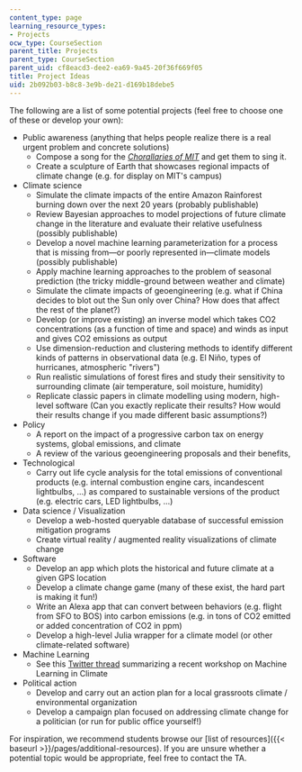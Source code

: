 ```yaml
---
content_type: page
learning_resource_types:
- Projects
ocw_type: CourseSection
parent_title: Projects
parent_type: CourseSection
parent_uid: cf8eacd3-dee2-ea69-9a45-20f36f669f05
title: Project Ideas
uid: 2b092b03-b8c8-3e9b-de21-d169b18debe5
---
```


The following are a list of some potential projects (feel free to choose one of these or develop your own):

*   Public awareness (anything that helps people realize there is a real urgent problem and concrete solutions)
    *   Compose a song for the _[Chorallaries of MIT](http://web.mit.edu/choral/www/index.html)_ and get them to sing it.
    *   Create a sculpture of Earth that showcases regional impacts of climate change (e.g. for display on MIT's campus)
*   Climate science
    *   Simulate the climate impacts of the entire Amazon Rainforest burning down over the next 20 years (probably publishable)
    *   Review Bayesian approaches to model projections of future climate change in the literature and evaluate their relative usefulness (possibly publishable)
    *   Develop a novel machine learning parameterization for a process that is missing from—or poorly represented in—climate models (possibly publishable)
    *   Apply machine learning approaches to the problem of seasonal prediction (the tricky middle-ground between weather and climate)
    *   Simulate the climate impacts of geoengineering (e.g. what if China decides to blot out the Sun only over China? How does that affect the rest of the planet?)
    *   Develop (or improve existing) an inverse model which takes CO2 concentrations (as a function of time and space) and winds as input and gives CO2 emissions as output
    *   Use dimension-reduction and clustering methods to identify different kinds of patterns in observational data (e.g. El Niño, types of hurricanes, atmospheric "rivers")
    *   Run realistic simulations of forest fires and study their sensitivity to surrounding climate (air temperature, soil moisture, humidity)
    *   Replicate classic papers in climate modelling using modern, high-level software (Can you exactly replicate their results? How would their results change if you made different basic assumptions?)
*   Policy
    *   A report on the impact of a progressive carbon tax on energy systems, global emissions, and climate
    *   A review of the various geoengineering proposals and their benefits,
*   Technological
    *   Carry out life cycle analysis for the total emissions of conventional products (e.g. internal combustion engine cars, incandescent lightbulbs, ...) as compared to sustainable versions of the product (e.g. electric cars, LED lightbulbs, ...)
*   Data science / Visualization
    *   Develop a web-hosted queryable database of successful emission mitigation programs
    *   Create virtual reality / augmented reality visualizations of climate change
*   Software
    *   Develop an app which plots the historical and future climate at a given GPS location
    *   Develop a climate change game (many of these exist, the hard part is making it fun!)
    *   Write an Alexa app that can convert between behaviors (e.g. flight from SFO to BOS) into carbon emissions (e.g. in tons of CO2 emitted or added concentration of CO2 in ppm)
    *   Develop a high-level Julia wrapper for a climate model (or other climate-related software)
*   Machine Learning
    *   See this [Twitter thread](https://twitter.com/raspstephan/status/1169735953419821056) summarizing a recent workshop on Machine Learning in Climate
*   Political action
    *   Develop and carry out an action plan for a local grassroots climate / environmental organization
    *   Develop a campaign plan focused on addressing climate change for a politician (or run for public office yourself!)

For inspiration, we recommend students browse our [list of resources]({{< baseurl >}}/pages/additional-resources). If you are unsure whether a potential topic would be appropriate, feel free to contact the TA.